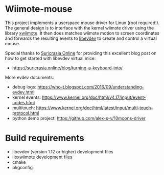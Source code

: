 # Wiimote-mouse

This project implements a userspace mouse driver for Linux (root required!).
The general design is to interface with the kernel wiimote driver using
the library [xwiimote](https://github.com/xwiimote/xwiimote). It then does
matches wiimote motion to screen coordinates and forwards the resulting events
to [libevdev](https://www.freedesktop.org/wiki/Software/libevdev/) to
create and control a virtual mouse.

Special thanks to [Suricrasia Online](https://suricrasia.online/) for providing 
this excellent blog post on how to get started with libevdev virtual mice:
 - https://suricrasia.online/blog/turning-a-keyboard-into/

More evdev documents:
- debug logs: https://who-t.blogspot.com/2016/09/understanding-evdev.html
- kernel events: https://www.kernel.org/doc/html/v4.17/input/event-codes.html
- multitouch: https://www.kernel.org/doc/html/latest/input/multi-touch-protocol.html
- python demo project: https://github.com/alex-s-v/10moons-driver

# Build requirements

- libevdev (version 1.12 or higher) development files
- libxwiimote development files
- cmake
- pkgconfig
